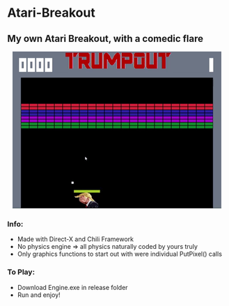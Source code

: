 # Atari-Breakout
<h2>My own Atari Breakout, with a comedic flare</h2>
<p align="center"><img src = "breakoutGif.gif" /></p>

<h3>Info:</h3>
<ul>
  <li>Made with Direct-X and Chili Framework</li>
  <li>No physics engine => all physics naturally coded by yours truly</li>
  <li>Only graphics functions to start out with were individual PutPixel() calls</li>
</ul>
  
<h3>To Play:</h3>
<ul>
  <li>Download Engine.exe in release folder</li>
  <li>Run and enjoy!</li>
</ul>
